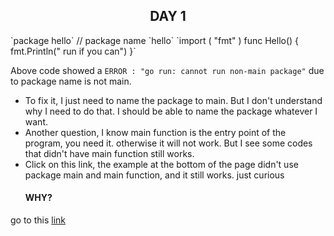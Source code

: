 <p>
  <h2 align="center"> DAY 1</h2>
`package hello`  // package name `hello`   
`import (
    "fmt"
)
func Hello() {
    fmt.Println(" run if you can")
}`

Above code showed a `ERROR : "go run: cannot run non-main package"` due to package name is not main.</p>

- To fix it, I just need to name the package to main. But I don't understand why I need to do that. I should be able to name the package whatever I want.
- Another question, I know main function is the entry point of the program, you need it. otherwise it will not work. But I see some codes that didn't have main function still works.
- Click on this link, the example at the bottom of the page didn't use package main and main function, and it still works. just curious <h4>WHY?</h4>

go to this [link](https://developers.google.com/appengine/docs/go/gettingstarted/usingdatastore)</p>








